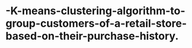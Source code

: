# -K-means-clustering-algorithm-to-group-customers-of-a-retail-store-based-on-their-purchase-history.